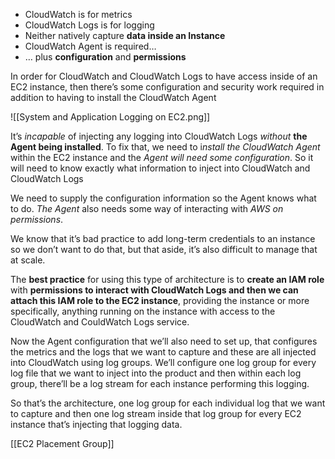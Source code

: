 - CloudWatch is for metrics
- CloudWatch Logs is for logging
- Neither natively capture **data inside an Instance**
- CloudWatch Agent is required…
- … plus **configuration** and **permissions**

In order for CloudWatch and CloudWatch Logs to have access inside of an EC2 instance, then there’s some configuration and security work required in addition to having to install the CloudWatch Agent

![[System and Application Logging on EC2.png]]

It’s *incapable* of injecting any logging into CloudWatch Logs *without* **the Agent being installed**. To fix that, we need to i*nstall the CloudWatch Agent* within the EC2 instance and the *Agent will need some configuration*. So it will need to know exactly what information to inject into CloudWatch and CloudWatch Logs

We need to supply the configuration information so the Agent knows what to do. *The Agent* also needs some way of interacting with *AWS on permissions*.

We know that it’s bad practice to add long-term credentials to an instance so we don’t want to do that, but that aside, it’s also difficult to manage that at scale.

The **best practice** for using this type of architecture is to **create an IAM role** with **permissions to interact with CloudWatch Logs and then we can attach this IAM role to the EC2 instance**, providing the instance or more specifically, anything running on the instance with access to the CloudWatch and CouldWatch Logs service.

Now the Agent configuration that we’ll also need to set up, that configures the metrics and the logs that we want to capture and these are all injected into CloudWatch using log groups. We’ll configure one log group for every log file that we want to inject into the product and then within each log group, there’ll be a log stream for each instance performing this logging.

So that’s the architecture, one log group for each individual log that we want to capture and then one log stream inside that log group for every EC2 instance that’s injecting that logging data.

[[EC2 Placement Group]]